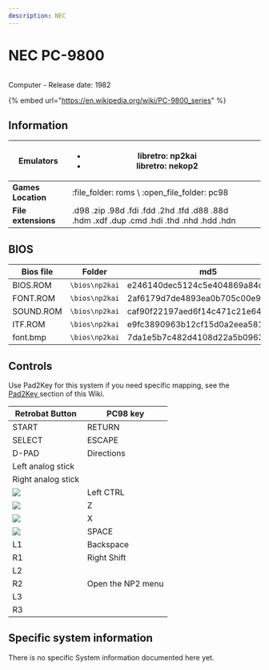 ```yaml
---
description: NEC
---
```


# NEC PC-9800

<figure><img src="https://i.imgur.com/Cn9WzBZ.png" alt=""><figcaption></figcaption></figure>

Computer - Release date: 1982

{% embed url="https://en.wikipedia.org/wiki/PC-9800_series" %}

## Information

| **Emulators**       | <ul><li>libretro: np2kai</li><li>libretro: nekop2</li></ul>                               |   |
| ------------------- | ----------------------------------------------------------------------------------------- | - |
| **Games Location**  | :file\_folder: roms \ :open\_file\_folder: pc98                                           |   |
| **File extensions** | .d98 .zip .98d .fdi .fdd .2hd .tfd .d88 .88d .hdm .xdf .dup .cmd .hdi .thd .nhd .hdd .hdn |   |

## BIOS

| Bios file | Folder         | md5                              |
| --------- | -------------- | -------------------------------- |
| BIOS.ROM  | `\bios\np2kai` | e246140dec5124c5e404869a84caefce |
| FONT.ROM  | `\bios\np2kai` | 2af6179d7de4893ea0b705c00e9a98d6 |
| SOUND.ROM | `\bios\np2kai` | caf90f22197aed6f14c471c21e64658d |
| ITF.ROM   | `\bios\np2kai` | e9fc3890963b12cf15d0a2eea5815b72 |
| font.bmp  | `\bios\np2kai` | 7da1e5b7c482d4108d22a5b09631d967 |

## Controls

Use Pad2Key for this system if you need specific mapping, see the [Pad2Key ](../../../../controllers/pad2key.md)section of this Wiki.



| Retrobat Button                                          | PC98 key          |
| -------------------------------------------------------- | ----------------- |
| START                                                    | RETURN            |
| SELECT                                                   | ESCAPE            |
| D-PAD                                                    | Directions        |
| Left analog stick                                        |                   |
| Right analog stick                                       |                   |
| ![](<../../../../.gitbook/assets/image (2) (1) (1).png>) | Left CTRL         |
| ![](<../../../../.gitbook/assets/image (1) (2) (1).png>) | Z                 |
| ![](<../../../../.gitbook/assets/image (4) (1).png>)     | X                 |
| ![](<../../../../.gitbook/assets/image (3) (1) (2).png>) | SPACE             |
| L1                                                       | Backspace         |
| R1                                                       | Right Shift       |
| L2                                                       |                   |
| R2                                                       | Open the NP2 menu |
| L3                                                       |                   |
| R3                                                       |                   |

## Specific system information

There is no specific System information documented here yet.
